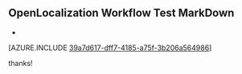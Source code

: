 ## OpenLocalization Workflow Test MarkDown
* 

[AZURE.INCLUDE [39a7d617-dff7-4185-a75f-3b206a564986](calleeMd1.md)]

 
thanks!